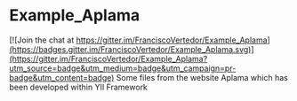 # Example_Aplama

[![Join the chat at https://gitter.im/FranciscoVertedor/Example_Aplama](https://badges.gitter.im/FranciscoVertedor/Example_Aplama.svg)](https://gitter.im/FranciscoVertedor/Example_Aplama?utm_source=badge&utm_medium=badge&utm_campaign=pr-badge&utm_content=badge)
Some files from the website Aplama which has been developed within YII Framework
